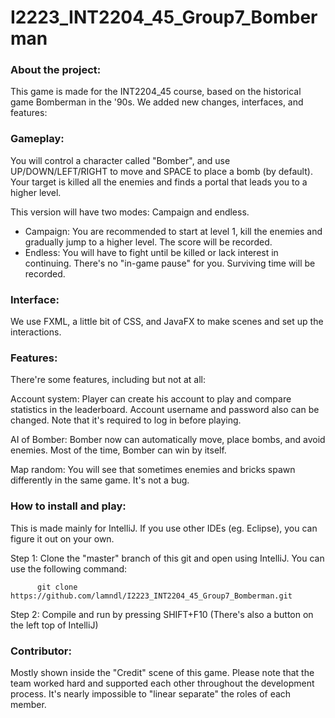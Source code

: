 # I2223_INT2204_45_Group7_Bomberman

### About the project:

This game is made for the INT2204_45 course, based on the historical game Bomberman in the '90s. We added new changes, interfaces, and features:

### Gameplay:

You will control a character called "Bomber", and use UP/DOWN/LEFT/RIGHT to move and SPACE to place a bomb (by default). Your target is killed all the enemies and finds a portal that leads you to a higher level.

This version will have two modes: Campaign and endless.

- Campaign: You are recommended to start at level 1, kill the enemies and gradually jump to a higher level. The score will be recorded.
- Endless: You will have to fight until be killed or lack interest in continuing. There's no "in-game pause" for you. Surviving time will be recorded.

### Interface:

We use FXML, a little bit of CSS, and JavaFX to make scenes and set up the interactions.

### Features:

There're some features, including but not at all:

Account system: Player can create his account to play and compare statistics in the leaderboard. Account username and password also can be changed. Note that it's required to log in before playing.

AI of Bomber: Bomber now can automatically move, place bombs, and avoid enemies. Most of the time, Bomber can win by itself.

Map random: You will see that sometimes enemies and bricks spawn differently in the same game. It's not a bug.

### How to install and play:

This is made mainly for IntelliJ. If you use other IDEs (eg. Eclipse), you can figure it out on your own.

Step 1: Clone the "master" branch of this git and open using IntelliJ. You can use the following command:

          git clone https://github.com/lamndl/I2223_INT2204_45_Group7_Bomberman.git

Step 2: Compile and run by pressing SHIFT+F10 (There's also a button on the left top of IntelliJ)

### Contributor:

Mostly shown inside the "Credit" scene of this game. Please note that the team worked hard and supported each other throughout the development process. It's nearly impossible to "linear separate" the roles of each member.
